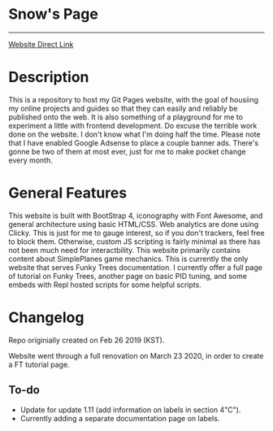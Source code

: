 # Snow's Page
___
<a href="https://snowflake0s.github.io/">Website Direct Link</a>

# Description

This is a repository to host my Git Pages website, with the goal of housiing my online projects and guides so that they can easily and reliably be published onto the web. It is also something of a playground for me to experiment a little with frontend development. Do excuse the terrible work done on the website. I don't know what I'm doing half the time. Please note that I have enabled Google Adsense to place a couple banner ads. There's gonne be two of them at most ever, just for me to make pocket change every month.

# General Features

This website is built with BootStrap 4, iconography with Font Awesome, and general architecture using basic HTML/CSS. Web analytics are done using Clicky. This is just for me to gauge interest, so if you don't trackers, feel free to block them. Otherwise, custom JS scripting is fairly minimal as there has not been much need for interactbility.
This website primarily contains content about SimplePlanes game mechanics. This is currently the only website that serves Funky Trees documentation. I currently offer a full page of tutorial on Funky Trees, another page on basic PID tuning, and some embeds with Repl hosted scripts for some helpful scripts.

# Changelog

Repo originially created on Feb 26 2019 (KST).

Website went through a full renovation on March 23 2020, in order to create a FT tutorial page.

<h2>To-do</h2>

* Update for update 1.11 (add information on labels in section 4"C").
* Currently adding a separate documentation page on labels.

